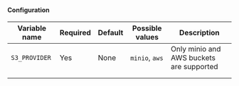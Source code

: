 
#### Configuration
| Variable name | Required | Default | Possible values | Description                              |
|---------------|----------|---------|-----------------|------------------------------------------|
| `S3_PROVIDER` | Yes      | None    | `minio`, `aws`  | Only minio and AWS buckets are supported |
|               |          |         |                 |                                          |
|               |          |         |                 |                                          |
